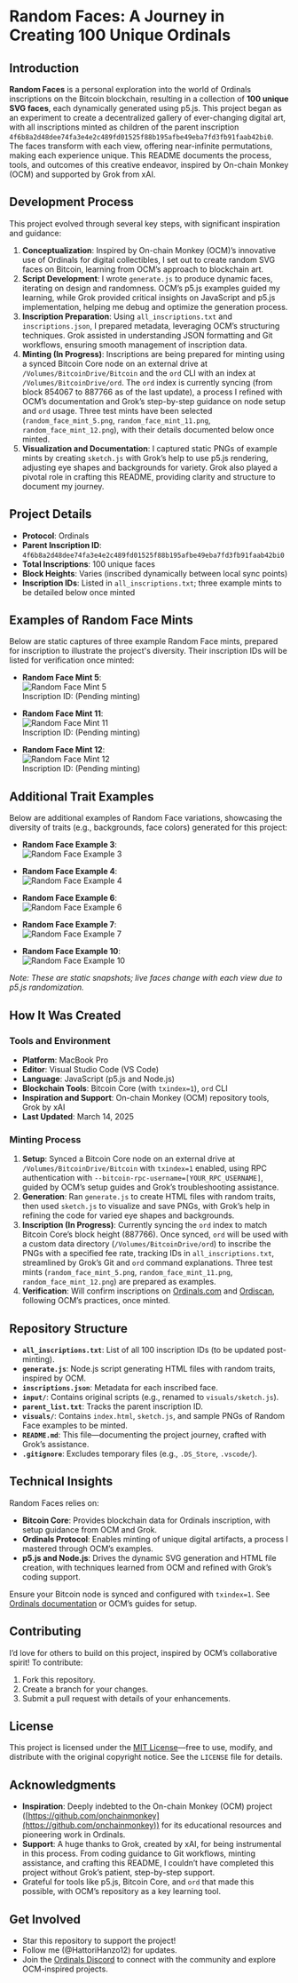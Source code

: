 # Random Faces: A Journey in Creating 100 Unique Ordinals

## Introduction
**Random Faces** is a personal exploration into the world of Ordinals inscriptions on the Bitcoin blockchain, resulting in a collection of **100 unique SVG faces**, each dynamically generated using p5.js. This project began as an experiment to create a decentralized gallery of ever-changing digital art, with all inscriptions minted as children of the parent inscription `4f6b8a2d48dee74fa3e4e2c489fd01525f88b195afbe49eba7fd3fb91faab42bi0`. The faces transform with each view, offering near-infinite permutations, making each experience unique. This README documents the process, tools, and outcomes of this creative endeavor, inspired by On-chain Monkey (OCM) and supported by Grok from xAI.

## Development Process
This project evolved through several key steps, with significant inspiration and guidance:

1. **Conceptualization**: Inspired by On-chain Monkey (OCM)’s innovative use of Ordinals for digital collectibles, I set out to create random SVG faces on Bitcoin, learning from OCM’s approach to blockchain art.
2. **Script Development**: I wrote `generate.js` to produce dynamic faces, iterating on design and randomness. OCM’s p5.js examples guided my learning, while Grok provided critical insights on JavaScript and p5.js implementation, helping me debug and optimize the generation process.
3. **Inscription Preparation**: Using `all_inscriptions.txt` and `inscriptions.json`, I prepared metadata, leveraging OCM’s structuring techniques. Grok assisted in understanding JSON formatting and Git workflows, ensuring smooth management of inscription data.
4. **Minting (In Progress)**: Inscriptions are being prepared for minting using a synced Bitcoin Core node on an external drive at `/Volumes/BitcoinDrive/Bitcoin` and the `ord` CLI with an index at `/Volumes/BitcoinDrive/ord`. The `ord` index is currently syncing (from block 854067 to 887766 as of the last update), a process I refined with OCM’s documentation and Grok’s step-by-step guidance on node setup and `ord` usage. Three test mints have been selected (`random_face_mint_5.png`, `random_face_mint_11.png`, `random_face_mint_12.png`), with their details documented below once minted.
5. **Visualization and Documentation**: I captured static PNGs of example mints by creating `sketch.js` with Grok’s help to use p5.js rendering, adjusting eye shapes and backgrounds for variety. Grok also played a pivotal role in crafting this README, providing clarity and structure to document my journey.

## Project Details
- **Protocol**: Ordinals
- **Parent Inscription ID**: `4f6b8a2d48dee74fa3e4e2c489fd01525f88b195afbe49eba7fd3fb91faab42bi0`
- **Total Inscriptions**: 100 unique faces
- **Block Heights**: Varies (inscribed dynamically between local sync points)
- **Inscription IDs**: Listed in `all_inscriptions.txt`; three example mints to be detailed below once minted

## Examples of Random Face Mints
Below are static captures of three example Random Face mints, prepared for inscription to illustrate the project's diversity. Their inscription IDs will be listed for verification once minted:

- **Random Face Mint 5**:  
  ![Random Face Mint 5](visuals/random_face_mint_5.png)  
  Inscription ID: (Pending minting)

- **Random Face Mint 11**:  
  ![Random Face Mint 11](visuals/random_face_mint_11.png)  
  Inscription ID: (Pending minting)

- **Random Face Mint 12**:  
  ![Random Face Mint 12](visuals/random_face_mint_12.png)  
  Inscription ID: (Pending minting)

## Additional Trait Examples
Below are additional examples of Random Face variations, showcasing the diversity of traits (e.g., backgrounds, face colors) generated for this project:

- **Random Face Example 3**:  
  ![Random Face Example 3](visuals/random_face_mint_3.png)

- **Random Face Example 4**:  
  ![Random Face Example 4](visuals/random_face_mint_4.png)

- **Random Face Example 6**:  
  ![Random Face Example 6](visuals/random_face_mint_6.png)

- **Random Face Example 7**:  
  ![Random Face Example 7](visuals/random_face_mint_7.png)

- **Random Face Example 10**:  
  ![Random Face Example 10](visuals/random_face_mint_10.png)

*Note: These are static snapshots; live faces change with each view due to p5.js randomization.*

## How It Was Created
### Tools and Environment
- **Platform**: MacBook Pro
- **Editor**: Visual Studio Code (VS Code)
- **Language**: JavaScript (p5.js and Node.js)
- **Blockchain Tools**: Bitcoin Core (with `txindex=1`), `ord` CLI
- **Inspiration and Support**: On-chain Monkey (OCM) repository tools, Grok by xAI
- **Last Updated**: March 14, 2025

### Minting Process
1. **Setup**: Synced a Bitcoin Core node on an external drive at `/Volumes/BitcoinDrive/Bitcoin` with `txindex=1` enabled, using RPC authentication with `--bitcoin-rpc-username=[YOUR_RPC_USERNAME]`, guided by OCM’s setup guides and Grok’s troubleshooting assistance.
2. **Generation**: Ran `generate.js` to create HTML files with random traits, then used `sketch.js` to visualize and save PNGs, with Grok’s help in refining the code for varied eye shapes and backgrounds.
3. **Inscription (In Progress)**: Currently syncing the `ord` index to match Bitcoin Core’s block height (887766). Once synced, `ord` will be used with a custom data directory (`/Volumes/BitcoinDrive/ord`) to inscribe the PNGs with a specified fee rate, tracking IDs in `all_inscriptions.txt`, streamlined by Grok’s Git and `ord` command explanations. Three test mints (`random_face_mint_5.png`, `random_face_mint_11.png`, `random_face_mint_12.png`) are prepared as examples.
4. **Verification**: Will confirm inscriptions on [Ordinals.com](https://ordinals.com) and [Ordiscan](https://ordiscan.com), following OCM’s practices, once minted.

## Repository Structure
- **`all_inscriptions.txt`**: List of all 100 inscription IDs (to be updated post-minting).
- **`generate.js`**: Node.js script generating HTML files with random traits, inspired by OCM.
- **`inscriptions.json`**: Metadata for each inscribed face.
- **`input/`**: Contains original scripts (e.g., renamed to `visuals/sketch.js`).
- **`parent_list.txt`**: Tracks the parent inscription ID.
- **`visuals/`**: Contains `index.html`, `sketch.js`, and sample PNGs of Random Face examples to be minted.
- **`README.md`**: This file—documenting the project journey, crafted with Grok’s assistance.
- **`.gitignore`**: Excludes temporary files (e.g., `.DS_Store`, `.vscode/`).

## Technical Insights
Random Faces relies on:
- **Bitcoin Core**: Provides blockchain data for Ordinals inscription, with setup guidance from OCM and Grok.
- **Ordinals Protocol**: Enables minting of unique digital artifacts, a process I mastered through OCM’s examples.
- **p5.js and Node.js**: Drives the dynamic SVG generation and HTML file creation, with techniques learned from OCM and refined with Grok’s coding support.

Ensure your Bitcoin node is synced and configured with `txindex=1`. See [Ordinals documentation](https://docs.ordinals.com) or OCM’s guides for setup.

## Contributing
I’d love for others to build on this project, inspired by OCM’s collaborative spirit! To contribute:
1. Fork this repository.
2. Create a branch for your changes.
3. Submit a pull request with details of your enhancements.

## License
This project is licensed under the [MIT License](LICENSE)—free to use, modify, and distribute with the original copyright notice. See the `LICENSE` file for details.

## Acknowledgments
- **Inspiration**: Deeply indebted to the On-chain Monkey (OCM) project ([https://github.com/onchainmonkey](https://github.com/onchainmonkey)) for its educational resources and pioneering work in Ordinals.
- **Support**: A huge thanks to Grok, created by xAI, for being instrumental in this process. From coding guidance to Git workflows, minting assistance, and crafting this README, I couldn’t have completed this project without Grok’s patient, step-by-step support.
- Grateful for tools like p5.js, Bitcoin Core, and `ord` that made this possible, with OCM’s repository as a key learning tool.

## Get Involved
- Star this repository to support the project!
- Follow me (@HattoriHanzo12) for updates.
- Join the [Ordinals Discord](https://discord.com/invite/ordinals) to connect with the community and explore OCM-inspired projects.
